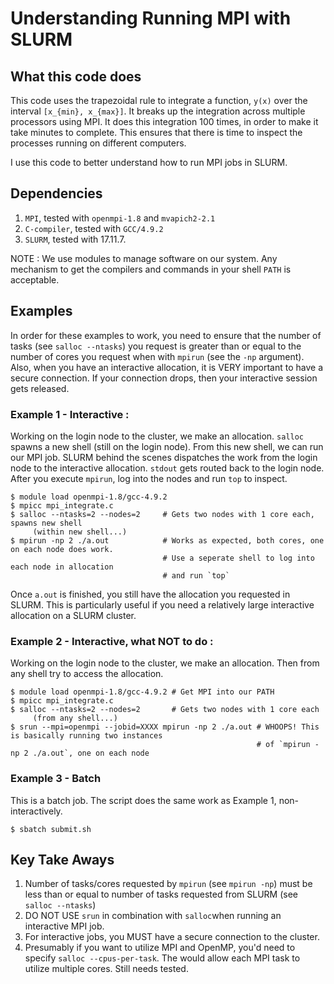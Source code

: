 # Understanding Running MPI with SLURM

## What this code does
This code uses the trapezoidal rule to integrate a function, `y(x)` over the interval
`[x_{min}, x_{max}]`. It breaks up the integration across multiple processors using
MPI. It does this integration 100 times, in order to make it take minutes to
complete. This ensures that there is time to inspect the processes running on 
different computers.

I use this code to better understand how to run MPI jobs in SLURM.

## Dependencies
1. `MPI`, tested with `openmpi-1.8` and `mvapich2-2.1`
2. `C-compiler`, tested with `GCC/4.9.2`
3. `SLURM`, tested with 17.11.7.

NOTE : We use modules to manage software on our system. Any mechanism to get the 
compilers and commands in your shell `PATH` is acceptable.


## Examples
In order for these examples to work, you need to ensure that the number of
tasks (see `salloc --ntasks`) you request is greater than or equal to the number of cores you request
when with `mpirun` (see the `-np` argument). Also, when you have an interactive
allocation, it is VERY important to have a secure connection. If your connection
drops, then your interactive session gets released.

### Example 1 - Interactive :
Working on the login node to the cluster, we make an allocation.
`salloc` spawns a new shell (still on the login node). From this new shell, we can
run our MPI job. SLURM behind the scenes dispatches the work from the login node
to the interactive allocation. `stdout` gets routed back to the login node.
After you execute `mpirun`, log into the nodes and run `top` to inspect.

    $ module load openmpi-1.8/gcc-4.9.2
    $ mpicc mpi_integrate.c 
    $ salloc --ntasks=2 --nodes=2     # Gets two nodes with 1 core each, spawns new shell
         (within new shell...)       
    $ mpirun -np 2 ./a.out            # Works as expected, both cores, one on each node does work.
                                      # Use a seperate shell to log into each node in allocation
                                      # and run `top`

Once `a.out` is finished, you still have the allocation you requested in SLURM. 
This is particularly useful if you need a relatively large interactive allocation on
a SLURM cluster. 


### Example 2 - Interactive, what NOT to do :
Working on the login node to the cluster, we make an allocation. Then from any shell
try to access the allocation.

    $ module load openmpi-1.8/gcc-4.9.2 # Get MPI into our PATH
    $ mpicc mpi_integrate.c 
    $ salloc --ntasks=2 --nodes=2       # Gets two nodes with 1 core each
         (from any shell...)
    $ srun --mpi=openmpi --jobid=XXXX mpirun -np 2 ./a.out # WHOOPS! This is basically running two instances
                                                           # of `mpirun -np 2 ./a.out`, one on each node
     


### Example 3 - Batch
This is a batch job. The script does the same work as Example 1, non-interactively.

    $ sbatch submit.sh


## Key Take Aways
1. Number of tasks/cores requested by `mpirun` (see `mpirun -np`) must be less than or equal to number of tasks requested from SLURM (see `salloc --ntasks`)
2. DO NOT USE `srun` in combination with `salloc`when running an interactive MPI job. 
3. For interactive jobs, you MUST have a secure connection to the cluster.
4. Presumably if you want to utilize MPI and OpenMP, you'd need to specify `salloc --cpus-per-task`. The would allow each MPI task to utilize multiple cores. Still needs tested.
